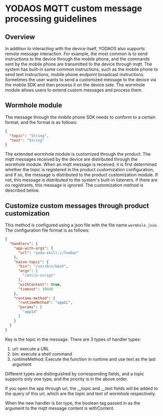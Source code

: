 # YODAOS MQTT custom message processing guidelines

## Overview

In addition to interacting with the device itself, YODAOS also supports remote message interaction. For example, the most common is to send instructions to the device through the mobile phone, and the commands sent by the mobile phone are transmitted to the device through mqtt.
The system has built-in some common instructions, such as the mobile phone to send text instructions, mobile phone endpoint broadcast instructions. Sometimes the user wants to send a customized message to the device via the mobile SDK and then process it on the device side. The wormhole module allows users to extend custom messages and process them.

## Wormhole module

The message through the mobile phone SDK needs to conform to a certain format, and the format is as follows:

```json
{
  "topic": "String",
  "text": "String"
}
```

The extended wormhole module is customized through the product. The mqtt messages received by the device are distributed through the wormhole module. When an mqtt message is received, it is first determined whether the topic is registered in the product customization configuration, and if so, the message is distributed to the product customization module. If not, this message is distributed to the system's built-in listeners. If there are no registrants, this message is ignored. The customization method is described below.

## Customize custom messages through product customization

This method is configured using a json file with the file name `wormhole.json`. The configuration file format is as follows:

```json
{
  "handlers": {
    "app-with-args": {
      "url": "yoda-skill://foobar"
    },
    "naive-topic": {
      "bin": "/usr/bin/bash",
      "args": [
        "/etc/a-script"
      ],
      "withContent": true,
      "timeout": 30000
    },
    "runtime-method": {
      "runtimeMethod": "appGC",
      "params": [
        "appId"
      ]
    }
  }
}
```

Key is the topic in the message. There are 3 types of handler types:

1. url: execute a URL
2. bin: execute a shell command
3. runtimeMethod: Execute the function in runtime and use text as the last argument

Different types are distinguished by corresponding fields, and a topic supports only one type, and the priority is in the above order.

If you open the app through url, the __topic and __text fields will be added to the query of this url, which are the topic and text of wormhole respectively.

When the new handler is bin type, the boolean tag passed in as the argument to the mqtt message content is withContent.

[mobile-sdk]: https://rokid.github.io/mobile-sdk-android-docs/res/86_topic_msg.html
